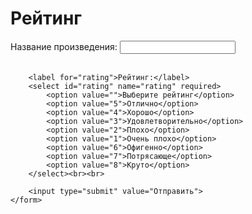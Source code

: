 <!DOCTYPE html>
<html>
<head>
    <title>ArtemFadin</title>
</head>
<body>
    <h1>Рейтинг</h1>
    <form method="post" action="submit_rating.py">
        <label for="title">Название произведения:</label>
        <input type="text" id="title" name="title" required><br><br>
        
        <label for="rating">Рейтинг:</label>
        <select id="rating" name="rating" required>
            <option value="">Выберите рейтинг</option>
            <option value="5">Отлично</option>
            <option value="4">Хорошо</option>
            <option value="3">Удовлетворительно</option>
            <option value="2">Плохо</option>
            <option value="1">Очень плохо</option>
            <option value="6">Офигенно</option>
            <option value="7">Потрясающе</option>
            <option value="8">Круто</option>
        </select><br><br>
        
        <input type="submit" value="Отправить">
    </form>
</body>
</html>